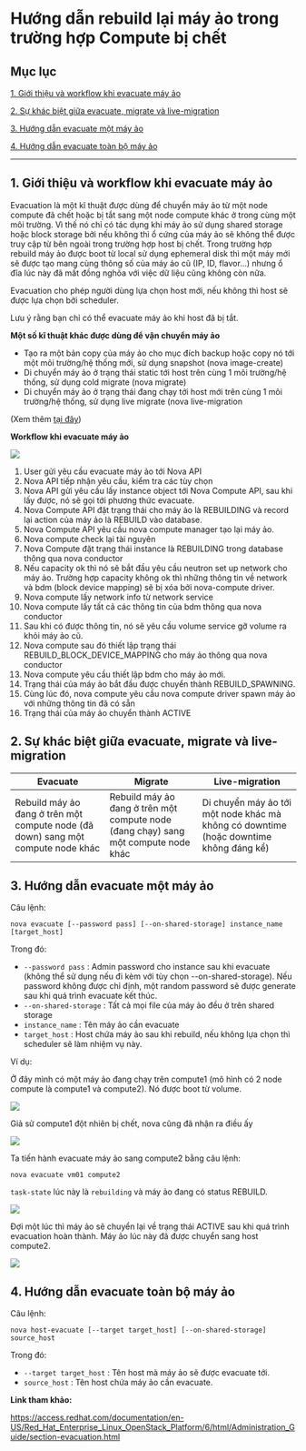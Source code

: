 # Hướng dẫn rebuild lại máy ảo trong trường hợp Compute bị chết

## Mục lục

[1. Giới thiệu và workflow khi evacuate máy ảo](#intro)

[2. Sự khác biệt giữa evacuate, migrate và live-migration](#differ)

[3. Hướng dẫn evacuate một máy ảo](#1)

[4. Hướng dẫn evacuate toàn bộ máy ảo](#all)

----------

<a name="intro"></a>
## 1. Giới thiệu và workflow khi evacuate máy ảo

Evacuation là một kĩ thuật được dùng để chuyển máy ảo từ một node compute đã chết hoặc bị tắt sang một node compute khác ở trong cùng một môi trường. Vì thế nó chỉ có tác dụng khi máy ảo sử dụng shared storage hoặc block storage bởi nếu không thì ổ cứng của máy ảo sẽ không thể được truy cập từ bên ngoài trong trường hợp host bị chết. Trong trường hợp rebuild máy ảo được boot từ local sử dụng ephemeral disk thì một máy mới sẽ được tạo mang cùng thông số của máy ảo cũ (IP, ID, flavor...) nhưng ổ đĩa lúc này đã mất đồng nghõa với việc dữ liệu cũng không còn nữa.

Evacuation cho phép người dùng lựa chọn host mới, nếu không thì host sẽ được lựa chọn bởi scheduler.

Lưu ý rằng bạn chỉ có thể evacuate máy ảo khi host đã bị tắt.

**Một số kĩ thuật khác được dùng để vận chuyển máy ảo**

- Tạo ra một bản copy của máy ảo cho mục đích backup hoặc copy nó tới một môi trường/hệ thống mới, sử dụng snapshot (nova image-create)
- Di chuyển máy ảo ở trạng thái static tới host trên cùng 1 môi trường/hệ thống, sử dụng cold migrate (nova migrate)
- Di chuyển máy ảo ở trạng thái đang chạy tới host mới trên cùng 1 môi trường/hệ thống, sử dụng live migrate (nova live-migration

(Xem thêm [tại đây]())

**Workflow khi evacuate máy ảo**

<img src="https://github.com/thaonguyenvan/meditech-thuctap/blob/master/ThaoNV/Tim%20hieu%20OpenStack/images/evacuate1.png?raw=true">

1. User gửi yêu cầu evacuate máy ảo tới Nova API
2. Nova API tiếp nhận yêu cầu, kiểm tra các tùy chọn
3. Nova API gửi yêu cầu lấy instance object tới Nova Compute API, sau khi lấy được, nó sẽ gọi tới phương thức evacuate.
4. Nova Compute API đặt trạng thái cho máy ảo là REBUILDING và record lại action của máy ảo là REBUILD vào database.
5. Nova Compute API yêu cầu nova compute manager tạo lại máy ảo.
6. Nova compute check lại tài nguyên
7. Nova Compute đặt trạng thái instance là REBUILDING trong database thông qua nova conductor
8. Nếu capacity ok thì nó sẽ bắt đầu yêu cầu neutron set up network cho máy ảo. Trường hợp capacity không ok thì những thông tin về network và bdm (block device mapping) sẽ bị xóa bởi nova-compute driver.
9. Nova compute lấy network info từ network service
10. Nova compute lấy tất cả các thông tin của bdm thông qua nova conductor
11. Sau khi có được thông tin, nó sẽ yêu cầu volume service gỡ volume ra khỏi máy ảo cũ.
12. Nova compute sau đó thiết lập trạng thái REBUILD_BLOCK_DEVICE_MAPPING cho máy ảo thông qua nova conductor
13. Nova compute yêu cầu thiết lập bdm cho máy ảo mới.
14. Trạng thái của máy ảo bắt đầu được chuyển thành REBUILD_SPAWNING.
15. Cùng lúc đó, nova compute yêu cầu nova compute driver spawn máy ảo với những thông tin đã có sẵn
16. Trạng thái của máy ảo chuyển thành ACTIVE

<a name="differ"></a>
## 2. Sự khác biệt giữa evacuate, migrate và live-migration

| Evacuate | Migrate | Live-migration |
|----------|---------|----------------|
| Rebuild máy ảo đang ở trên một compute node (đã down) sang một compute node khác | Rebuild máy ảo đang ở trên một compute node (đang chạy) sang một compute node khác | Di chuyển máy ảo tới một node khác mà không có downtime (hoặc downtime không đáng kể) |

<a name="1"></a>
## 3. Hướng dẫn evacuate một máy ảo

Câu lệnh:

`nova evacuate [--password pass] [--on-shared-storage] instance_name [target_host]`

Trong đó:

- `--password pass` : Admin password cho instance sau khi evacuate (không thể sử dụng nếu đi kèm với tùy chọn --on-shared-storage). Nếu password không được chỉ định, một random password sẽ được generate sau khi quá trình evacuate kết thúc.
- `--on-shared-storage` : Tất cả mọi file của máy ảo đều ở trên shared storage
- `instance_name` : Tên máy ảo cần evacuate
- `target_host` : Host chứa máy ảo sau khi rebuild, nếu không lựa chọn thì scheduler sẽ làm nhiệm vụ này.

Ví dụ:

Ở đây mình có một máy ảo đang chạy trên compute1 (mô hình có 2 node compute là compute1 và compute2). Nó được boot từ volume.

<img src="https://github.com/thaonguyenvan/meditech-thuctap/blob/master/ThaoNV/Tim%20hieu%20OpenStack/images/evacuate2.png?raw=true">

Giả sử compute1 đột nhiên bị chết, nova cũng đã nhận ra điều ấy

<img src="https://github.com/thaonguyenvan/meditech-thuctap/blob/master/ThaoNV/Tim%20hieu%20OpenStack/images/evacuate3.png?raw=true">

Ta tiến hành evacuate máy ảo sang compute2 bằng câu lệnh:

`nova evacuate vm01 compute2`

`task-state` lúc này là `rebuilding` và máy ảo đang có status REBUILD.

<img src="https://github.com/thaonguyenvan/meditech-thuctap/blob/master/ThaoNV/Tim%20hieu%20OpenStack/images/evacuate4.png?raw=true">

Đợi một lúc thì máy ảo sẽ chuyển lại về trạng thái ACTIVE sau khi quá trình evacuation hoàn thành. Máy ảo lúc này đã được chuyển sang host compute2.

<img src="https://github.com/thaonguyenvan/meditech-thuctap/blob/master/ThaoNV/Tim%20hieu%20OpenStack/images/evacuate5.png?raw=true">

<a name="all"></a>
## 4. Hướng dẫn evacuate toàn bộ máy ảo

Câu lệnh:

`nova host-evacuate [--target target_host] [--on-shared-storage] source_host`

Trong đó:

- `--target target_host` : Tên host mà máy ảo sẽ được evacuate tới.
- `source_host` : Tên host chứa máy ảo cần evacuate.


**Link tham khảo:**

https://access.redhat.com/documentation/en-US/Red_Hat_Enterprise_Linux_OpenStack_Platform/6/html/Administration_Guide/section-evacuation.html
